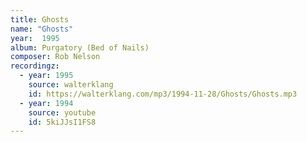 ```yaml
---
title: Ghosts
name: "Ghosts"
year:  1995
album: Purgatory (Bed of Nails)
composer: Rob Nelson
recordingz:
  - year: 1995
    source: walterklang
    id: https://walterklang.com/mp3/1994-11-28/Ghosts/Ghosts.mp3
  - year: 1994
    source: youtube
    id: 5kiJJsI1FS8   
---
```



